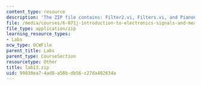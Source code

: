 ```yaml
---
content_type: resource
description: 'The ZIP file contains: Filter2.vi, Filters.vi, and PianoC.wav.'
file: /media/courses/6-071j-introduction-to-electronics-signals-and-measurement-spring-2006/99838ea74ad8a58bdb56c27da402634a_lab13.zip
file_type: application/zip
learning_resource_types:
- Labs
ocw_type: OCWFile
parent_title: Labs
parent_type: CourseSection
resourcetype: Other
title: lab13.zip
uid: 99838ea7-4ad8-a58b-db56-c27da402634a
---
```


